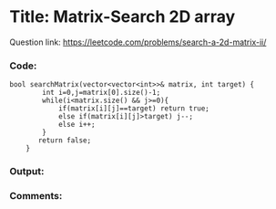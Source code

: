 # Title: Matrix-Search 2D array

Question link: https://leetcode.com/problems/search-a-2d-matrix-ii/

### Code:

```
bool searchMatrix(vector<vector<int>>& matrix, int target) {
        int i=0,j=matrix[0].size()-1;
        while(i<matrix.size() && j>=0){
            if(matrix[i][j]==target) return true;
            else if(matrix[i][j]>target) j--;
            else i++;
        }
       return false; 
    }
```

### Output:


### Comments:
